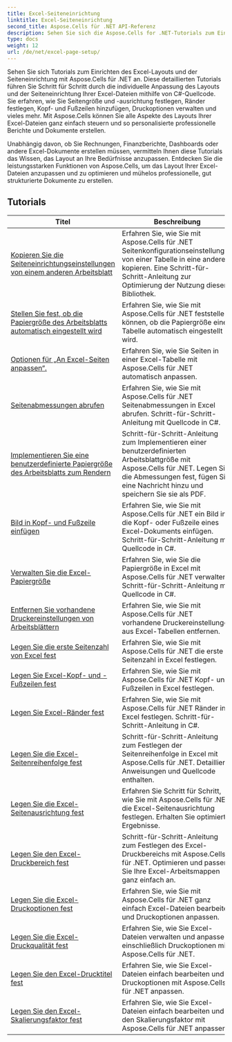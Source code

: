 ```yaml
---
title: Excel-Seiteneinrichtung
linktitle: Excel-Seiteneinrichtung
second_title: Aspose.Cells für .NET API-Referenz
description: Sehen Sie sich die Aspose.Cells for .NET-Tutorials zum Einrichten des Excel-Seitenlayouts an. Passen Sie Ihre Excel-Dateien ganz einfach an.
type: docs
weight: 12
url: /de/net/excel-page-setup/
---
```

Sehen Sie sich Tutorials zum Einrichten des Excel-Layouts und der Seiteneinrichtung mit Aspose.Cells für .NET an. Diese detaillierten Tutorials führen Sie Schritt für Schritt durch die individuelle Anpassung des Layouts und der Seiteneinrichtung Ihrer Excel-Dateien mithilfe von C#-Quellcode. Sie erfahren, wie Sie Seitengröße und -ausrichtung festlegen, Ränder festlegen, Kopf- und Fußzeilen hinzufügen, Druckoptionen verwalten und vieles mehr. Mit Aspose.Cells können Sie alle Aspekte des Layouts Ihrer Excel-Dateien ganz einfach steuern und so personalisierte professionelle Berichte und Dokumente erstellen.

Unabhängig davon, ob Sie Rechnungen, Finanzberichte, Dashboards oder andere Excel-Dokumente erstellen müssen, vermitteln Ihnen diese Tutorials das Wissen, das Layout an Ihre Bedürfnisse anzupassen. Entdecken Sie die leistungsstarken Funktionen von Aspose.Cells, um das Layout Ihrer Excel-Dateien anzupassen und zu optimieren und mühelos professionelle, gut strukturierte Dokumente zu erstellen.

## Tutorials 
| Titel | Beschreibung |
| --- | --- |
| [Kopieren Sie die Seiteneinrichtungseinstellungen von einem anderen Arbeitsblatt](./copy-page-setup-settings-from-other-worksheet/) | Erfahren Sie, wie Sie mit Aspose.Cells für .NET Seitenkonfigurationseinstellungen von einer Tabelle in eine andere kopieren. Eine Schritt-für-Schritt-Anleitung zur Optimierung der Nutzung dieser Bibliothek. |  
| [Stellen Sie fest, ob die Papiergröße des Arbeitsblatts automatisch eingestellt wird](./determine-if-paper-size-of-worksheet-is-automatic/) | Erfahren Sie, wie Sie mit Aspose.Cells für .NET feststellen können, ob die Papiergröße einer Tabelle automatisch eingestellt wird. |  
| [Optionen für „An Excel-Seiten anpassen“.](./fit-to-excel-pages-options/) | Erfahren Sie, wie Sie Seiten in einer Excel-Tabelle mit Aspose.Cells für .NET automatisch anpassen. |  
| [Seitenabmessungen abrufen](./get-page-dimensions/) | Erfahren Sie, wie Sie mit Aspose.Cells für .NET Seitenabmessungen in Excel abrufen. Schritt-für-Schritt-Anleitung mit Quellcode in C#. |  
| [Implementieren Sie eine benutzerdefinierte Papiergröße des Arbeitsblatts zum Rendern](./implement-custom-paper-size-of-worksheet-for-rendering/) | Schritt-für-Schritt-Anleitung zum Implementieren einer benutzerdefinierten Arbeitsblattgröße mit Aspose.Cells für .NET. Legen Sie die Abmessungen fest, fügen Sie eine Nachricht hinzu und speichern Sie sie als PDF. |  
| [Bild in Kopf- und Fußzeile einfügen](./insert-image-in-header-footer/) | Erfahren Sie, wie Sie mit Aspose.Cells für .NET ein Bild in die Kopf- oder Fußzeile eines Excel-Dokuments einfügen. Schritt-für-Schritt-Anleitung mit Quellcode in C#. |  
| [Verwalten Sie die Excel-Papiergröße](./manage-excel-paper-size/) | Erfahren Sie, wie Sie die Papiergröße in Excel mit Aspose.Cells für .NET verwalten. Schritt-für-Schritt-Anleitung mit Quellcode in C#. |  
| [Entfernen Sie vorhandene Druckereinstellungen von Arbeitsblättern](./remove-existing-printer-settings-of-worksheets/) | Erfahren Sie, wie Sie mit Aspose.Cells für .NET vorhandene Druckereinstellungen aus Excel-Tabellen entfernen. |  
| [Legen Sie die erste Seitenzahl von Excel fest](./set-excel-first-page-number/) | Erfahren Sie, wie Sie mit Aspose.Cells für .NET die erste Seitenzahl in Excel festlegen. |  
| [Legen Sie Excel-Kopf- und -Fußzeilen fest](./set-excel-headers-and-footers/) | Erfahren Sie, wie Sie mit Aspose.Cells für .NET Kopf- und Fußzeilen in Excel festlegen. |  
| [Legen Sie Excel-Ränder fest](./set-excel-margins/) | Erfahren Sie, wie Sie mit Aspose.Cells für .NET Ränder in Excel festlegen. Schritt-für-Schritt-Anleitung in C#. |  
| [Legen Sie die Excel-Seitenreihenfolge fest](./set-excel-page-order/) | Schritt-für-Schritt-Anleitung zum Festlegen der Seitenreihenfolge in Excel mit Aspose.Cells für .NET. Detaillierte Anweisungen und Quellcode enthalten. |  
| [Legen Sie die Excel-Seitenausrichtung fest](./set-excel-page-orientation/) | Erfahren Sie Schritt für Schritt, wie Sie mit Aspose.Cells für .NET die Excel-Seitenausrichtung festlegen. Erhalten Sie optimierte Ergebnisse. |  
| [Legen Sie den Excel-Druckbereich fest](./set-excel-print-area/) | Schritt-für-Schritt-Anleitung zum Festlegen des Excel-Druckbereichs mit Aspose.Cells für .NET. Optimieren und passen Sie Ihre Excel-Arbeitsmappen ganz einfach an. |  
| [Legen Sie die Excel-Druckoptionen fest](./set-excel-print-options/) | Erfahren Sie, wie Sie mit Aspose.Cells für .NET ganz einfach Excel-Dateien bearbeiten und Druckoptionen anpassen. |  
| [Legen Sie die Excel-Druckqualität fest](./set-excel-print-quality/) | Erfahren Sie, wie Sie Excel-Dateien verwalten und anpassen, einschließlich Druckoptionen mit Aspose.Cells für .NET. |  
| [Legen Sie den Excel-Drucktitel fest](./set-excel-print-title/) | Erfahren Sie, wie Sie Excel-Dateien einfach bearbeiten und Druckoptionen mit Aspose.Cells für .NET anpassen. |  
| [Legen Sie den Excel-Skalierungsfaktor fest](./set-excel-scaling-factor/) | Erfahren Sie, wie Sie Excel-Dateien einfach bearbeiten und den Skalierungsfaktor mit Aspose.Cells für .NET anpassen. |  